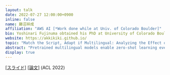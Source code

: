 ```yaml
---
layout: talk
date: 2022-07-27 12:00:00+0900
inline: false
name: 藤沼祥成
affiliation: "AWS AI [*Work done while at Univ. of Colorado Boulder]"
bio: Yoshinari Fujinuma obtained his PhD at University of Colorado Boulder, where he was advised by Jordan Boyd-Graber, Katharina Kann, and Michael J. Paul. His PhD research includes analysis and improvement on cross-lingual models.
website: https://akkikiki.github.io/
topic: "Match the Script, Adapt if Multilingual: Analyzing the Effect of Multilingual Pretraining on Cross-lingual Transferability*"
abstract: "Pretrained multilingual models enable zero-shot learning even for unseen languages, and that performance can be further improved via adaptation prior to finetuning. However, it is unclear how the number of pretraining languages influences a model’s zero-shot learning for languages unseen during pretraining. To fill this gap, we ask the following research questions: (1) How does the number of pretraining languages influence zero-shot performance on unseen target languages? (2) Does the answer to that question change with model adaptation? (3) Do the findings for our first question change if the languages used for pretraining are all related? Our experiments on pretraining with related languages indicate that choosing a diverse set of languages is crucial. Without model adaptation, surprisingly, increasing the number of pretraining languages yields better results up to adding related languages, after which performance plateaus. In contrast, with model adaptation via continued pretraining, pretraining on a larger number of languages often gives further improvement, suggesting that model adaptation is crucial to exploit additional pretraining languages."
display: true
---
```


[[スライド]](https://akkikiki.github.io/assets/pdf/acl2022_slides.pdf) [[論文]](https://aclanthology.org/2022.acl-long.106.pdf) (ACL 2022)
